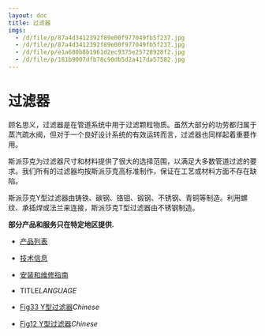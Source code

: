 ```yaml
---
layout: doc
title: 过滤器
imgs:
  - /d/file/p/87a4d3412392f89e00f977049fb5f237.jpg
  - /d/file/p/87a4d3412392f89e00f977049fb5f237.jpg
  - /d/file/p/e1a680b8b1961d2ec9375e25728928f2.jpg
  - /d/file/p/181b9007dfb78c90db5d2a417da57582.jpg
---
```


# 过滤器

顾名思义，过滤器是在管道系统中用于过滤颗粒物质。虽然大部分的功劳都归属于蒸汽疏水阀，但对于一个良好设计系统的有效运转而言，过滤器也同样起着重要作用。

斯派莎克为过滤器尺寸和材料提供了很大的选择范围，以满足大多数管道过滤的要求。我们所有的过滤器均按斯派莎克高标准制作，保证在工艺或材料方面不存在缺陷。

斯派莎克Y型过滤器由铸铁、碳钢、铬钼、锻钢、不锈钢、青铜等制造。利用螺纹、承插焊或法兰来连接，斯派莎克T型过滤器由不锈钢制造。

**部分产品和服务只在特定地区提供.**

- [产品列表](<javascript:navactive(1);>)
- [技术信息](<javascript:navactive(2);>)
- [安装和维修指南](<javascript:navactive(3);>)

- TITLE*LANGUAGE*
- [Fig33 Y型过滤器](/strainers/FIG33.html 'Fig33 Y型过滤器')_Chinese_
- [Fig12 Y型过滤器](/strainers/FIG12.html 'Fig12 Y型过滤器')_Chinese_
